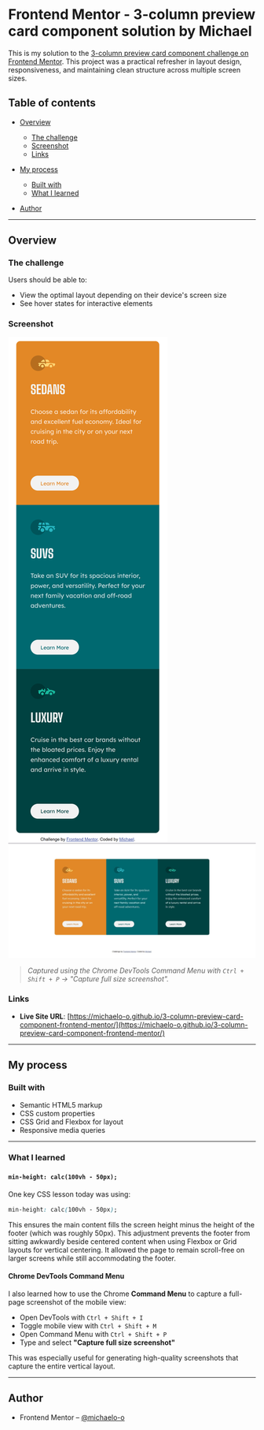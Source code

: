 # Frontend Mentor - 3-column preview card component solution by Michael

This is my solution to the [3-column preview card component challenge on Frontend Mentor](https://www.frontendmentor.io/challenges/3column-preview-card-component-pH92eAR2-). This project was a practical refresher in layout design, responsiveness, and maintaining clean structure across multiple screen sizes.

## Table of contents

* [Overview](#overview)

  * [The challenge](#the-challenge)
  * [Screenshot](#screenshot)
  * [Links](#links)
* [My process](#my-process)

  * [Built with](#built-with)
  * [What I learned](#what-i-learned)
* [Author](#author)

---

## Overview

### The challenge

Users should be able to:

* View the optimal layout depending on their device's screen size
* See hover states for interactive elements

### Screenshot

![Mobile Layout Screenshot](./screenshots/3-column%20preview%20card%20component%20Mobile%20Screenshot.png)
![Desktop Layout Screenshot](./screenshots/3-column%20preview%20card%20component%20Desktop%20Screenshot.jpg)

> *Captured using the Chrome DevTools Command Menu with `Ctrl + Shift + P` → "Capture full size screenshot".*

### Links

* **Live Site URL**: [https://michaelo-o.github.io/3-column-preview-card-component-frontend-mentor/](https://michaelo-o.github.io/3-column-preview-card-component-frontend-mentor/)

---

## My process

### Built with

* Semantic HTML5 markup
* CSS custom properties
* CSS Grid and Flexbox for layout
* Responsive media queries

---

### What I learned

#### `min-height: calc(100vh - 50px);`

One key CSS lesson today was using:

```css
min-height: calc(100vh - 50px);
```

This ensures the main content fills the screen height minus the height of the footer (which was roughly 50px). This adjustment prevents the footer from sitting awkwardly beside centered content when using Flexbox or Grid layouts for vertical centering. It allowed the page to remain scroll-free on larger screens while still accommodating the footer.

#### Chrome DevTools Command Menu

I also learned how to use the Chrome **Command Menu** to capture a full-page screenshot of the mobile view:

* Open DevTools with `Ctrl + Shift + I`
* Toggle mobile view with `Ctrl + Shift + M`
* Open Command Menu with `Ctrl + Shift + P`
* Type and select **"Capture full size screenshot"**

This was especially useful for generating high-quality screenshots that capture the entire vertical layout.

---

## Author

* Frontend Mentor – [@michaelo-o](https://www.frontendmentor.io/profile/michaelo-o)

